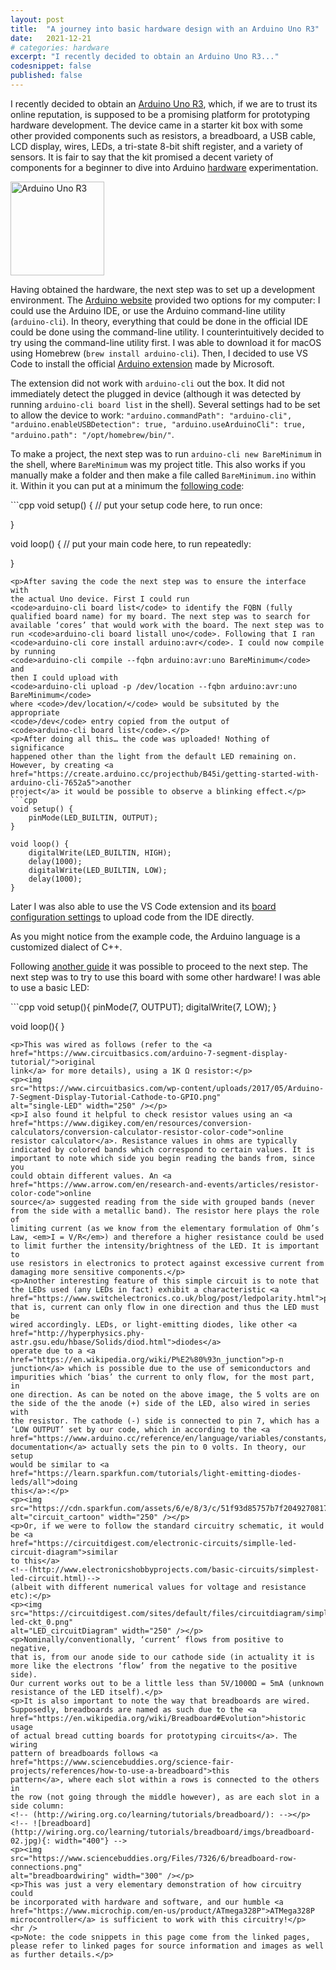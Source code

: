 ```yaml
---
layout: post
title:  "A journey into basic hardware design with an Arduino Uno R3"
date:   2021-12-21
# categories: hardware
excerpt: "I recently decided to obtain an Arduino Uno R3..."
codesnippet: false
published: false
---
```

<p>I recently decided to obtain an <a
href="https://store-usa.arduino.cc/products/arduino-uno-rev3/">Arduino
Uno R3</a>, which, if we are to trust its online reputation, is supposed
to be a promising platform for prototyping hardware development. The
device came in a starter kit box with some other provided components
such as resistors, a breadboard, a USB cable, LCD display, wires, LEDs,
a tri-state 8-bit shift register, and a variety of sensors. It is fair
to say that the kit promised a decent variety of components for a
beginner to dive into Arduino <a
href="https://www.arduino.cc/en/uploads/Main/Arduino_Uno_Rev3-schematic.pdf">hardware</a>
experimentation.</p>
<p><img
src="https://cdn.sparkfun.com//assets/parts/6/3/4/3/11021-01.jpg"
alt="Arduino Uno R3" width="150" /></p>
<p>Having obtained the hardware, the next step was to set up a
development environment. The <a
href="https://www.arduino.cc/en/software">Arduino website</a> provided
two options for my computer: I could use the Arduino IDE, or use the
Arduino command-line utility (<code>arduino-cli</code>). In theory,
everything that could be done in the official IDE could be done using
the command-line utility. I counterintuitively decided to try using the
command-line utility first. I was able to download it for macOS using
Homebrew (<code>brew install arduino-cli</code>). Then, I decided to use
VS Code to install the official <a
href="https://marketplace.visualstudio.com/items?itemName=vsciot-vscode.vscode-arduino">Arduino
extension</a> made by Microsoft.</p>
<p>The extension did not work with <code>arduino-cli</code> out the box.
It did not immediately detect the plugged in device (although it was
detected by running <code>arduino-cli board list</code> in the shell).
Several settings had to be set to allow the device to work:
<code>"arduino.commandPath": "arduino-cli", "arduino.enableUSBDetection": true, "arduino.useArduinoCli": true, "arduino.path": "/opt/homebrew/bin/"</code>.</p>
<p>To make a project, the next step was to run
<code>arduino-cli new BareMinimum</code> in the shell, where
<code>BareMinimum</code> was my project title. This also works if you
manually make a folder and then make a file called
<code>BareMinimum.ino</code> within it. Within it you can put at a
minimum the <a
href="https://www.arduino.cc/en/Tutorial/BuiltInExamples/BareMinimum">following
code</a>:</p>
```cpp
void setup() {
  // put your setup code here, to run once:

}

void loop() {
  // put your main code here, to run repeatedly:

}
```
<p>After saving the code the next step was to ensure the interface with
the actual Uno device. First I could run
<code>arduino-cli board list</code> to identify the FQBN (fully
qualified board name) for my board. The next step was to search for
available ‘cores’ that would work with the board. The next step was to
run <code>arduino-cli board listall uno</code>. Following that I ran
<code>arduino-cli core install arduino:avr</code>. I could now compile
by running
<code>arduino-cli compile --fqbn arduino:avr:uno BareMinimum</code> and
then I could upload with
<code>arduino-cli upload -p /dev/location --fqbn arduino:avr:uno BareMinimum</code>
where <code>/dev/location/</code> would be subsituted by the appropriate
<code>/dev</code> entry copied from the output of
<code>arduino-cli board list</code>.</p>
<p>After doing all this… the code was uploaded! Nothing of significance
happened other than the light from the default LED remaining on.
However, by creating <a
href="https://create.arduino.cc/projecthub/B45i/getting-started-with-arduino-cli-7652a5">another
project</a> it would be possible to observe a blinking effect.</p>
```cpp
void setup() {
    pinMode(LED_BUILTIN, OUTPUT);
}

void loop() {
    digitalWrite(LED_BUILTIN, HIGH);
    delay(1000);
    digitalWrite(LED_BUILTIN, LOW);
    delay(1000);
}
```
<p>Later I was also able to use the VS Code extension and its <a
href="https://maker.pro/arduino/tutorial/how-to-use-visual-studio-code-for-arduino">board
configuration settings</a> to upload code from the IDE directly.</p>
<p>As you might notice from the example code, the Arduino language is a
customized dialect of C++.</p>
<p>Following <a
href="https://www.circuitbasics.com/arduino-7-segment-display-tutorial/">another
guide</a> it was possible to proceed to the next step. The next step was
to try to use this board with some other hardware! I was able to use a
basic LED:</p>
```cpp
void setup(){
    pinMode(7, OUTPUT);
    digitalWrite(7, LOW);
}

void loop(){ 
}
```
<p>This was wired as follows (refer to the <a
href="https://www.circuitbasics.com/arduino-7-segment-display-tutorial/">original
link</a> for more details), using a 1K Ω resistor:</p>
<p><img
src="https://www.circuitbasics.com/wp-content/uploads/2017/05/Arduino-7-Segment-Display-Tutorial-Cathode-to-GPIO.png"
alt="single-LED" width="250" /></p>
<p>I also found it helpful to check resistor values using an <a
href="https://www.digikey.com/en/resources/conversion-calculators/conversion-calculator-resistor-color-code">online
resistor calculator</a>. Resistance values in ohms are typically
indicated by colored bands which correspond to certain values. It is
important to note which side you begin reading the bands from, since you
could obtain different values. An <a
href="https://www.arrow.com/en/research-and-events/articles/resistor-color-code">online
source</a> suggested reading from the side with grouped bands (never
from the side with a metallic band). The resistor here plays the role of
limiting current (as we know from the elementary formulation of Ohm’s
Law, <em>I = V/R</em>) and therefore a higher resistance could be used
to limit further the intensity/brightness of the LED. It is important to
use resistors in electronics to protect against excessive current from
damaging more sensitive components.</p>
<p>Another interesting feature of this simple circuit is to note that
the LEDs used (any LEDs in fact) exhibit a characteristic <a
href="https://www.switchelectronics.co.uk/blog/post/ledpolarity.html">polarity</a>,
that is, current can only flow in one direction and thus the LED must be
wired accordingly. LEDs, or light-emitting diodes, like other <a
href="http://hyperphysics.phy-astr.gsu.edu/hbase/Solids/diod.html">diodes</a>
operate due to a <a
href="https://en.wikipedia.org/wiki/P%E2%80%93n_junction">p-n
junction</a> which is possible due to the use of semiconductors and
impurities which ‘bias’ the current to only flow, for the most part, in
one direction. As can be noted on the above image, the 5 volts are on
the side of the the anode (+) side of the LED, also wired in series with
the resistor. The cathode (-) side is connected to pin 7, which has a
‘LOW OUTPUT’ set by our code, which in according to the <a
href="https://www.arduino.cc/reference/en/language/variables/constants/constants/">code
documentation</a> actually sets the pin to 0 volts. In theory, our setup
would be similar to <a
href="https://learn.sparkfun.com/tutorials/light-emitting-diodes-leds/all">doing
this</a>:</p>
<p><img
src="https://cdn.sparkfun.com/assets/6/e/8/3/c/51f93d85757b7f2049270817.png"
alt="circuit_cartoon" width="250" /></p>
<p>Or, if we were to follow the standard circuitry schematic, it would
be <a
href="https://circuitdigest.com/electronic-circuits/simplle-led-circuit-diagram">similar
to this</a>
<!--(http://www.electronicshobbyprojects.com/basic-circuits/simplest-led-circuit.html)-->
(albeit with different numerical values for voltage and resistance
etc):</p>
<p><img
src="https://circuitdigest.com/sites/default/files/circuitdiagram/simple-led-ckt_0.png"
alt="LED_circuitDiagram" width="250" /></p>
<p>Nominally/conventionally, ‘current’ flows from positive to negative,
that is, from our anode side to our cathode side (in actuality it is
more like the electrons ‘flow’ from the negative to the positive side).
Our current works out to be a little less than 5V/1000Ω = 5mA (unknown
resistance of the LED itself).</p>
<p>It is also important to note the way that breadboards are wired.
Supposedly, breadboards are named as such due to the <a
href="https://en.wikipedia.org/wiki/Breadboard#Evolution">historic usage
of actual bread cutting boards for prototyping circuits</a>. The wiring
pattern of breadboards follows <a
href="https://www.sciencebuddies.org/science-fair-projects/references/how-to-use-a-breadboard">this
pattern</a>, where each slot within a rows is connected to the others in
the row (not going through the middle however), as are each slot in a
side column:
<!-- (http://wiring.org.co/learning/tutorials/breadboard/): --></p>
<!-- ![breadboard](http://wiring.org.co/learning/tutorials/breadboard/imgs/breadboard-02.jpg){: width="400"} -->
<p><img
src="https://www.sciencebuddies.org/Files/7326/6/breadboard-row-connections.png"
alt="breadboardwiring" width="300" /></p>
<p>This was just a very elementary demonstration of how circuitry could
be incorporated with hardware and software, and our humble <a
href="https://www.microchip.com/en-us/product/ATmega328P">ATMega328P
microcontroller</a> is sufficient to work with this circuitry!</p>
<hr />
<p>Note: the code snippets in this page come from the linked pages,
please refer to linked pages for source information and images as well
as further details.</p>